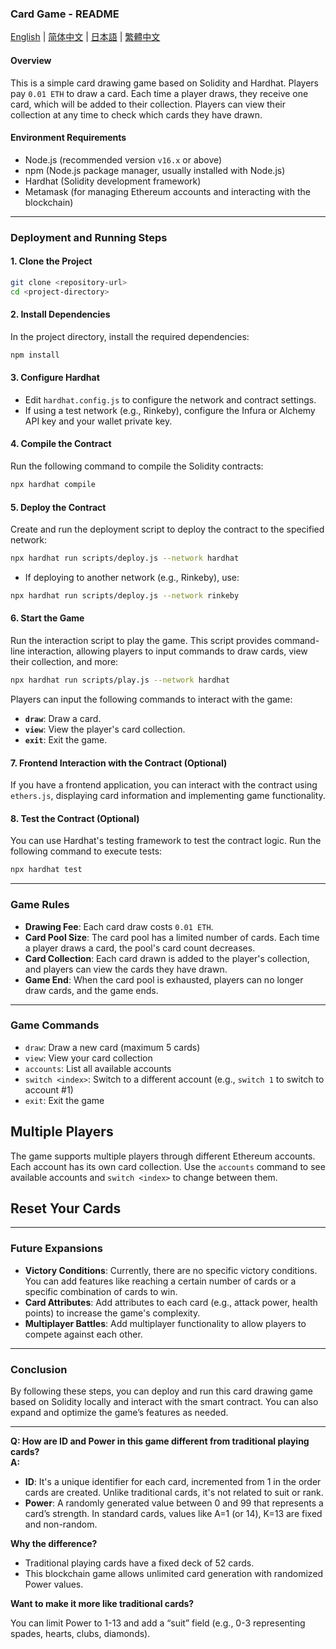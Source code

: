 ### **Card Game - README**

[English](README.md) | [简体中文](README_zh-CN.md) | [日本語](README_ja.md) | [繁體中文](README_zh-Hant.md)

#### **Overview**

This is a simple card drawing game based on Solidity and Hardhat. Players pay `0.01 ETH` to draw a card. Each time a player draws, they receive one card, which will be added to their collection. Players can view their collection at any time to check which cards they have drawn.

#### **Environment Requirements**

* Node.js (recommended version `v16.x` or above)
* npm (Node.js package manager, usually installed with Node.js)
* Hardhat (Solidity development framework)
* Metamask (for managing Ethereum accounts and interacting with the blockchain)

---

### **Deployment and Running Steps**

#### **1. Clone the Project**

```bash
git clone <repository-url>
cd <project-directory>
```

#### **2. Install Dependencies**

In the project directory, install the required dependencies:

```bash
npm install
```

#### **3. Configure Hardhat**

* Edit `hardhat.config.js` to configure the network and contract settings.
* If using a test network (e.g., Rinkeby), configure the Infura or Alchemy API key and your wallet private key.

#### **4. Compile the Contract**

Run the following command to compile the Solidity contracts:

```bash
npx hardhat compile
```

#### **5. Deploy the Contract**

Create and run the deployment script to deploy the contract to the specified network:

```bash
npx hardhat run scripts/deploy.js --network hardhat
```

* If deploying to another network (e.g., Rinkeby), use:

```bash
npx hardhat run scripts/deploy.js --network rinkeby
```

#### **6. Start the Game**

Run the interaction script to play the game. This script provides command-line interaction, allowing players to input commands to draw cards, view their collection, and more:

```bash
npx hardhat run scripts/play.js --network hardhat
```

Players can input the following commands to interact with the game:

* **`draw`**: Draw a card.
* **`view`**: View the player's card collection.
* **`exit`**: Exit the game.

#### **7. Frontend Interaction with the Contract (Optional)**

If you have a frontend application, you can interact with the contract using `ethers.js`, displaying card information and implementing game functionality.

#### **8. Test the Contract (Optional)**

You can use Hardhat's testing framework to test the contract logic. Run the following command to execute tests:

```bash
npx hardhat test
```

---

### **Game Rules**

* **Drawing Fee**: Each card draw costs `0.01 ETH`.
* **Card Pool Size**: The card pool has a limited number of cards. Each time a player draws a card, the pool's card count decreases.
* **Card Collection**: Each card drawn is added to the player's collection, and players can view the cards they have drawn.
* **Game End**: When the card pool is exhausted, players can no longer draw cards, and the game ends.

---

### **Game Commands**

- `draw`: Draw a new card (maximum 5 cards)
- `view`: View your card collection
- `accounts`: List all available accounts
- `switch <index>`: Switch to a different account (e.g., `switch 1` to switch to account #1)
- `exit`: Exit the game

## Multiple Players

The game supports multiple players through different Ethereum accounts. Each account has its own card collection. Use the `accounts` command to see available accounts and `switch <index>` to change between them.

## Reset Your Cards

---

### **Future Expansions**

* **Victory Conditions**: Currently, there are no specific victory conditions. You can add features like reaching a certain number of cards or a specific combination of cards to win.
* **Card Attributes**: Add attributes to each card (e.g., attack power, health points) to increase the game's complexity.
* **Multiplayer Battles**: Add multiplayer functionality to allow players to compete against each other.

---

### **Conclusion**

By following these steps, you can deploy and run this card drawing game based on Solidity locally and interact with the smart contract. You can also expand and optimize the game’s features as needed.

---

**Q: How are ID and Power in this game different from traditional playing cards?**  
**A:**

- **ID**: It's a unique identifier for each card, incremented from 1 in the order cards are created. Unlike traditional cards, it's not related to suit or rank.
- **Power**: A randomly generated value between 0 and 99 that represents a card’s strength. In standard cards, values like A=1 (or 14), K=13 are fixed and non-random.

**Why the difference?**

- Traditional playing cards have a fixed deck of 52 cards.
- This blockchain game allows unlimited card generation with randomized Power values.

**Want to make it more like traditional cards?**

You can limit Power to 1-13 and add a “suit” field (e.g., 0-3 representing spades, hearts, clubs, diamonds).

